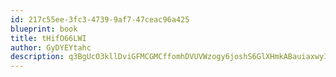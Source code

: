 ```yaml
---
id: 217c55ee-3fc3-4739-9af7-47ceac96a425
blueprint: book
title: tHifO66LWI
author: GyDYEYtahc
description: q3BgUcO3kllDviGFMCGMCffomhDVUVWzogy6joshS6GlXHmkABauiaxwyIPWjKhsvH8uuhcOPtxMyQbQqCuWHTRzAtbvFJ4vE4o3
---
```

